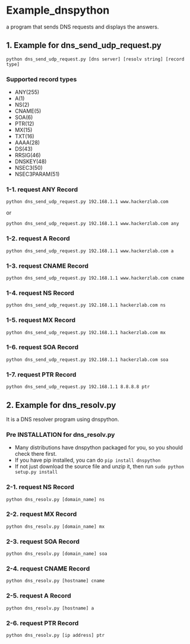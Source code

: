 # Example_dnspython

a program that sends DNS requests and displays the answers.


## 1. Example for dns_send_udp_request.py

```
python dns_send_udp_request.py [dns server] [resolv string] [record type]
```

### Supported record types

* ANY(255)
* A(1)
* NS(2)
* CNAME(5)
* SOA(6)
* PTR(12)
* MX(15)
* TXT(16)
* AAAA(28)
* DS(43)
* RRSIG(46)
* DNSKEY(48)
* NSEC3(50)
* NSEC3PARAM(51)

### 1-1. request ANY Record

```
python dns_send_udp_request.py 192.168.1.1 www.hackerzlab.com
```
or
```
python dns_send_udp_request.py 192.168.1.1 www.hackerzlab.com any
```

### 1-2. request A Record

```
python dns_send_udp_request.py 192.168.1.1 www.hackerzlab.com a
```

### 1-3. request CNAME Record

```
python dns_send_udp_request.py 192.168.1.1 www.hackerzlab.com cname
```

### 1-4. request NS Record

```
python dns_send_udp_request.py 192.168.1.1 hackerzlab.com ns
```

### 1-5. request MX Record

```
python dns_send_udp_request.py 192.168.1.1 hackerzlab.com mx
```

### 1-6. request SOA Record

```
python dns_send_udp_request.py 192.168.1.1 hackerzlab.com soa
```

### 1-7. request PTR Record

```
python dns_send_udp_request.py 192.168.1.1 8.8.8.8 ptr
```

## 2. Example for dns_resolv.py

It is a DNS resolver program using dnspython.


### Pre INSTALLATION for dns_resolv.py

* Many distributions have dnspython packaged for you, so you should
  check there first.
* If you have pip installed, you can do `pip install dnspython`
* If not just download the source file and unzip it, then run
  `sudo python setup.py install`


### 2-1. request NS Record

```
python dns_resolv.py [domain_name] ns
```

### 2-2. request MX Record

```
python dns_resolv.py [domain_name] mx
```


### 2-3. request SOA Record

```
python dns_resolv.py [domain_name] soa
```

### 2-4. request CNAME Record

```
python dns_resolv.py [hostname] cname
```

### 2-5. request A Record

```
python dns_resolv.py [hostname] a
```

### 2-6. request PTR Record

```
python dns_resolv.py [ip address] ptr
```

